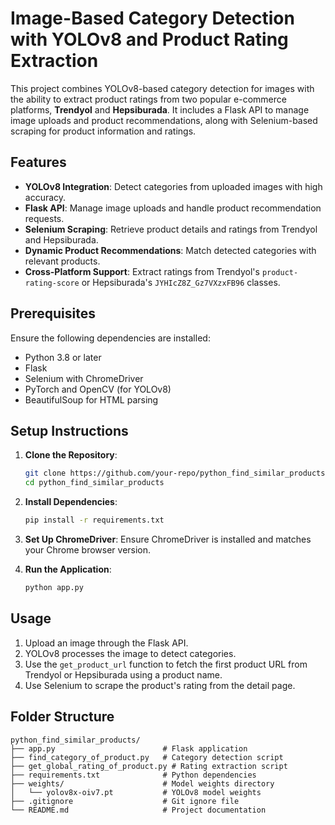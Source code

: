 # Image-Based Category Detection with YOLOv8 and Product Rating Extraction

This project combines YOLOv8-based category detection for images with the ability to extract product ratings from two popular e-commerce platforms, **Trendyol** and **Hepsiburada**. It includes a Flask API to manage image uploads and product recommendations, along with Selenium-based scraping for product information and ratings.

## Features

- **YOLOv8 Integration**: Detect categories from uploaded images with high accuracy.
- **Flask API**: Manage image uploads and handle product recommendation requests.
- **Selenium Scraping**: Retrieve product details and ratings from Trendyol and Hepsiburada.
- **Dynamic Product Recommendations**: Match detected categories with relevant products.
- **Cross-Platform Support**: Extract ratings from Trendyol's `product-rating-score` or Hepsiburada's `JYHIcZ8Z_Gz7VXzxFB96` classes.

## Prerequisites

Ensure the following dependencies are installed:

- Python 3.8 or later
- Flask
- Selenium with ChromeDriver
- PyTorch and OpenCV (for YOLOv8)
- BeautifulSoup for HTML parsing

## Setup Instructions

1. **Clone the Repository**:
   ```bash
   git clone https://github.com/your-repo/python_find_similar_products.git
   cd python_find_similar_products
   ```

2. **Install Dependencies**:
   ```bash
   pip install -r requirements.txt
   ```

3. **Set Up ChromeDriver**:
   Ensure ChromeDriver is installed and matches your Chrome browser version.

4. **Run the Application**:
   ```bash
   python app.py
   ```

## Usage

1. Upload an image through the Flask API.
2. YOLOv8 processes the image to detect categories.
3. Use the `get_product_url` function to fetch the first product URL from Trendyol or Hepsiburada using a product name.
4. Use Selenium to scrape the product's rating from the detail page.

## Folder Structure

```plaintext
python_find_similar_products/
├── app.py                        # Flask application
├── find_category_of_product.py   # Category detection script
├── get_global_rating_of_product.py # Rating extraction script
├── requirements.txt              # Python dependencies
├── weights/                      # Model weights directory
│   └── yolov8x-oiv7.pt           # YOLOv8 model weights
├── .gitignore                    # Git ignore file
└── README.md                     # Project documentation
